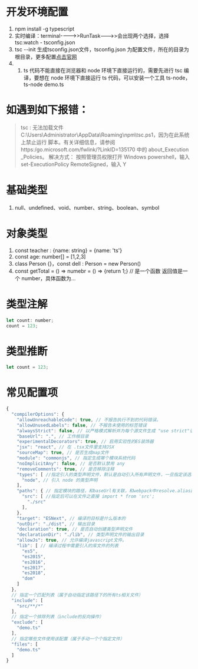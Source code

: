 # 开发环境配置

1. npm install -g typescript
2. 实时编译：terminal---->>RunTask--->>会出现两个选择，选择 tsc:watch - tsconfig.json
3. tsc --init 生成tsconfig.json文件，tsconfig.json 为配置文件，所在的目录为根目录，更多配置[点击官网](https://www.tslang.cn/docs/handbook/tsconfig-json.html)
4. 1. ts 代码不能直接在浏览器和 node 环境下直接运行的，需要先进行 tsc 编译，要想在 node 环境下直接运行 ts 代码，可以安装一个工具 ts-node， ts-node demo.ts

# 如遇到如下报错：

> tsc : 无法加载文件 C:\Users\Administrator\AppData\Roaming\npm\tsc.ps1，因为在此系统上禁止运行
> 脚本。有关详细信息，请参阅 https:/go.microsoft.com/fwlink/?LinkID=135170 中的 about_Execution
> \_Policies。
> 解决方式：
> 按照管理员权限打开 Windows powershell，输入 set-ExecutionPolicy RemoteSigned，输入 Y

# 基础类型

1. null、undefined、void、number、string、boolean、symbol

# 对象类型

1. const teacher : {name: string} = {name: 'ts'}
2. const age: number[] = [1,2,3]
3. class Person {}，const dell : Person = new Person()
4. const getTotal = () => numebr = () => {return 1;} // 是一个函数 返回值是一个 number，具体函数为...

# 类型注解

```js
let count: number;
count = 123;
```

# 类型推断

```js
let count = 123;
```

# 常见配置项

```js
{
  "compilerOptions": {
    "allowUnreachableCode": true, // 不报告执行不到的代码错误。
    "allowUnusedLabels": false,	// 不报告未使用的标签错误
    "alwaysStrict": false, // 以严格模式解析并为每个源文件生成 "use strict"语句
    "baseUrl": ".", // 工作根目录
    "experimentalDecorators": true, // 启用实验性的ES装饰器
    "jsx": "react", // 在 .tsx文件里支持JSX
    "sourceMap": true, // 是否生成map文件
    "module": "commonjs", // 指定生成哪个模块系统代码
    "noImplicitAny": false, // 是否默认禁用 any
    "removeComments": true, // 是否移除注释
    "types": [ //指定引入的类型声明文件，默认是自动引入所有声明文件，一旦指定该选项，则会禁用自动引入，改为只引入指定的类型声明文件，如果指定空数组[]则不引用任何文件
      "node", // 引入 node 的类型声明
    ],
    "paths": { // 指定模块的路径，和baseUrl有关联，和webpack中resolve.alias配置一样
      "src": [ //指定后可以在文件之直接 import * from 'src';
        "./src"
      ],
    },
    "target": "ESNext", // 编译的目标是什么版本的
    "outDir": "./dist", // 输出目录
    "declaration": true, // 是否自动创建类型声明文件
    "declarationDir": "./lib", // 类型声明文件的输出目录
    "allowJs": true, // 允许编译javascript文件。
    "lib": [ // 编译过程中需要引入的库文件的列表
      "es5",
      "es2015",
      "es2016",
      "es2017",
      "es2018",
      "dom"
    ]
  },
  // 指定一个匹配列表（属于自动指定该路径下的所有ts相关文件）
  "include": [
    "src/**/*"
  ],
  // 指定一个排除列表（include的反向操作）
  "exclude": [
    "demo.ts"
  ],
  // 指定哪些文件使用该配置（属于手动一个个指定文件）
  "files": [
    "demo.ts"
  ]
}
```
